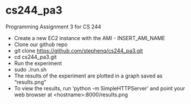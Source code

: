 cs244_pa3
=========

Programming Assignment 3 for CS 244
- Create a new EC2 instance with the AMI - INSERT_AMI_NAME
- Clone our github repo
 - git clone https://github.com/stephenq/cs244_pa3.git
 - cd cs244_pa3.git
- Run the experiment
 - sudo ./run.sh
- The results of the experiment are plotted in a graph saved as “results.png”
 - To view the results, run ‘python -m SimpleHTTPServer’ and point your web browser at \<hostname\>:8000/results.png
